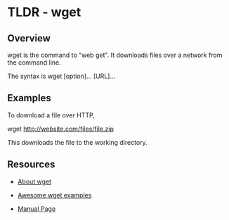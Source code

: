 TLDR - wget
============

Overview
--------

wget is the command to "web get". It downloads files over a network from the command line.

The syntax is wget [option]... [URL]...

Examples
--------

To download a file over HTTP, 

wget http://website.com/files/file.zip

This downloads the file to the working directory.

Resources
---------

- [About wget](http://www.computerhope.com/unix/wget.htm)

[git]: https://computerhope.com

- [Awesome wget examples](http://http://www.thegeekstuff.com/2009/09/the-ultimate-wget-download-guide-with-15-awesome-examples/)

[git]: https://www.thegeekstuff.com

- [Manual Page](https://http://man7.org/linux/man-pages/man1/wget.1.html)

[git]: https://man7.org 
